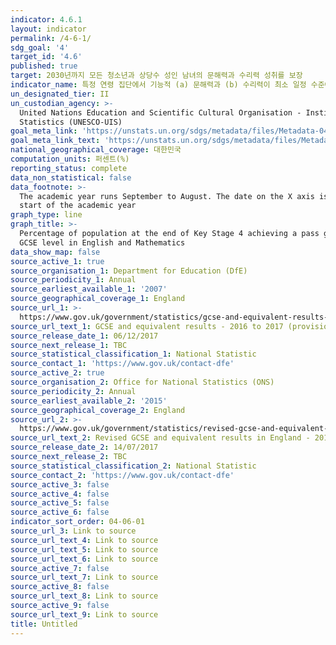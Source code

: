 ```yaml
---
indicator: 4.6.1
layout: indicator
permalink: /4-6-1/
sdg_goal: '4'
target_id: '4.6'
published: true
target: 2030년까지 모든 청소년과 상당수 성인 남녀의 문해력과 수리력 성취를 보장
indicator_name: 특정 연령 집단에서 기능적 (a) 문해력과 (b) 수리력이 최소 일정 수준에 도달한 인구의 성별 비율
un_designated_tier: II
un_custodian_agency: >-
  United Nations Education and Scientific Cultural Organisation - Institute of
  Statistics (UNESCO-UIS)
goal_meta_link: 'https://unstats.un.org/sdgs/metadata/files/Metadata-04-06-01.pdf'
goal_meta_link_text: 'https://unstats.un.org/sdgs/metadata/files/Metadata-04-06-01.pdf'
national_geographical_coverage: 대한민국
computation_units: 퍼센트(%)
reporting_status: complete
data_non_statistical: false
data_footnote: >-
  The academic year runs September to August. The date on the X axis is the
  start of the academic year
graph_type: line
graph_title: >-
  Percentage of population at the end of Key Stage 4 achieving a pass grade at
  GCSE level in English and Mathematics
data_show_map: false
source_active_1: true
source_organisation_1: Department for Education (DfE)
source_periodicity_1: Annual
source_earliest_available_1: '2007'
source_geographical_coverage_1: England
source_url_1: >-
  https://www.gov.uk/government/statistics/gcse-and-equivalent-results-2016-to-2017-provisional
source_url_text_1: GCSE and equivalent results - 2016 to 2017 (provisional)
source_release_date_1: 06/12/2017
source_next_release_1: TBC
source_statistical_classification_1: National Statistic
source_contact_1: 'https://www.gov.uk/contact-dfe'
source_active_2: true
source_organisation_2: Office for National Statistics (ONS)
source_periodicity_2: Annual
source_earliest_available_2: '2015'
source_geographical_coverage_2: England
source_url_2: >-
  https://www.gov.uk/government/statistics/revised-gcse-and-equivalent-results-in-england-2015-to-2016
source_url_text_2: Revised GCSE and equivalent results in England - 2015 to 2016
source_release_date_2: 14/07/2017
source_next_release_2: TBC
source_statistical_classification_2: National Statistic
source_contact_2: 'https://www.gov.uk/contact-dfe'
source_active_3: false
source_active_4: false
source_active_5: false
source_active_6: false
indicator_sort_order: 04-06-01
source_url_3: Link to source
source_url_text_4: Link to source
source_url_text_5: Link to source
source_url_text_6: Link to source
source_active_7: false
source_url_text_7: Link to source
source_active_8: false
source_url_text_8: Link to source
source_active_9: false
source_url_text_9: Link to source
title: Untitled
---
```

